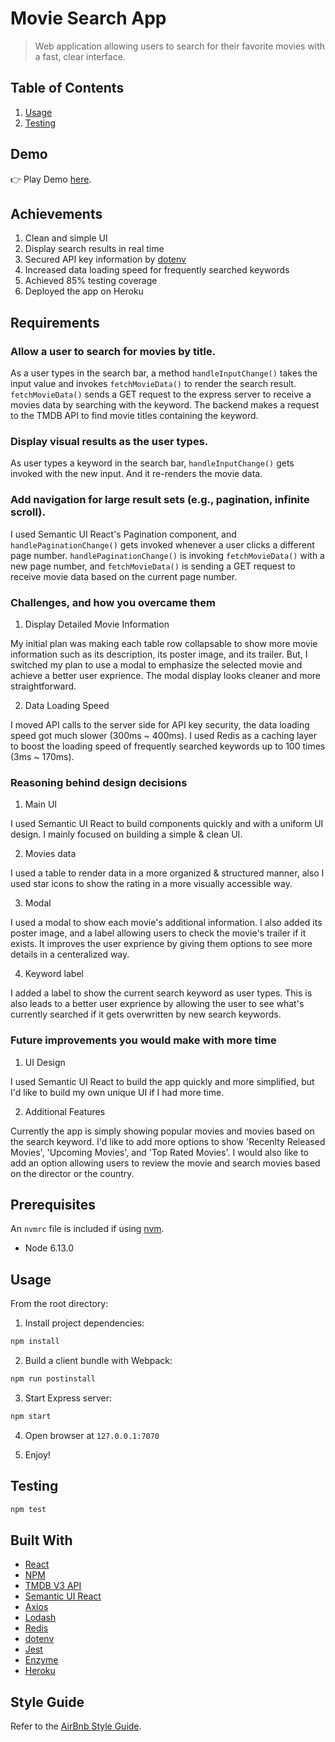 # Movie Search App
> Web application allowing users to search for their favorite movies with a fast, clear interface. 

## Table of Contents

1. [Usage](#usage)
2. [Testing](#testing)

## Demo

👉 Play Demo <a href="https://mo-movie-finder.herokuapp.com/">here</a>.

## Achievements

1. Clean and simple UI
2. Display search results in real time
3. Secured API key information by [dotenv](https://github.com/motdotla/dotenv#readme)
4. Increased data loading speed for frequently searched keywords
5. Achieved 85% testing coverage
6. Deployed the app on Heroku

## Requirements

### Allow a user to search for movies by title.

As a user types in the search bar, a method `handleInputChange()` takes the input value and invokes `fetchMovieData()` to render the search result.
`fetchMovieData()` sends a GET request to the express server to receive a movies data by searching with the keyword. The backend makes a request to the TMDB API to find movie titles containing the keyword. 

### Display visual results as the user types.

As user types a keyword in the search bar, `handleInputChange()` gets invoked with the new input. And it re-renders the movie data.

### Add navigation for large result sets (e.g., pagination, infinite scroll).

I used Semantic UI React's Pagination component, and `handlePaginationChange()` gets invoked whenever a user clicks a different page number. `handlePaginationChange()` is invoking `fetchMovieData()` with a new page number, and `fetchMovieData()` is sending a GET request to receive movie data based on the current page number.

### Challenges, and how you overcame them

1. Display Detailed Movie Information

My initial plan was making each table row collapsable to show more movie information such as its description, its poster image, and its trailer. But, I switched my plan to use a modal to emphasize the selected movie and achieve a better user exprience. The modal display looks cleaner and more straightforward.   

2. Data Loading Speed

I moved API calls to the server side for API key security, the data loading speed got much slower (300ms ~ 400ms).
I used Redis as a caching layer to boost the loading speed of frequently searched keywords up to 100 times (3ms ~ 170ms). 

### Reasoning behind design decisions

1. Main UI

I used Semantic UI React to build components quickly and with a uniform UI design. I mainly focused on building a simple & clean UI. 

2. Movies data

I used a table to render data in a more organized & structured manner, also I used star icons to show the rating in a more visually accessible way. 

3. Modal

I used a modal to show each movie's additional information. I also added its poster image, and a label allowing users to check the movie's trailer if it exists. It improves the user exprience by giving them options to see more details in a centeralized way. 

4. Keyword label

I added a label to show the current search keyword as user types. This is also leads to a better user exprience by allowing the user to see what's currently searched if it gets overwritten by new search keywords.

### Future improvements you would make with more time

1. UI Design

I used Semantic UI React to build the app quickly and more simplified, but I'd like to build my own unique UI if I had more time.

2. Additional Features

Currently the app is simply showing popular movies and movies based on the search keyword. I'd like to add more options to show 'Recenlty Released Movies', 'Upcoming Movies', and 'Top Rated Movies'. I would also like to add an option allowing users to review the movie and search movies based on the director or the country. 

## Prerequisites

An `nvmrc` file is included if using [nvm](https://github.com/creationix/nvm).

- Node 6.13.0

## Usage

From the root directory:

1. Install project dependencies:

```sh
npm install
```

2. Build a client bundle with Webpack: 

```sh
npm run postinstall
```

3. Start Express server:

```sh
npm start 
```

4. Open browser at `127.0.0.1:7070` 

5. Enjoy!

## Testing

```sh
npm test
```

## Built With

* [React](https://reactjs.org/) 
* [NPM](https://www.npmjs.com/)
* [TMDB V3 API](https://developers.themoviedb.org/3/getting-started/introduction)
* [Semantic UI React](https://react.semantic-ui.com/introduction)
* [Axios](https://github.com/axios/axios)
* [Lodash](https://lodash.com/)
* [Redis](https://redis.io/)
* [dotenv](https://github.com/motdotla/dotenv#readme)
* [Jest](https://jestjs.io/)
* [Enzyme](https://airbnb.io/enzyme/)
* [Heroku](https://www.heroku.com/)

## Style Guide

Refer to the [AirBnb Style Guide](https://github.com/airbnb/javascript).
